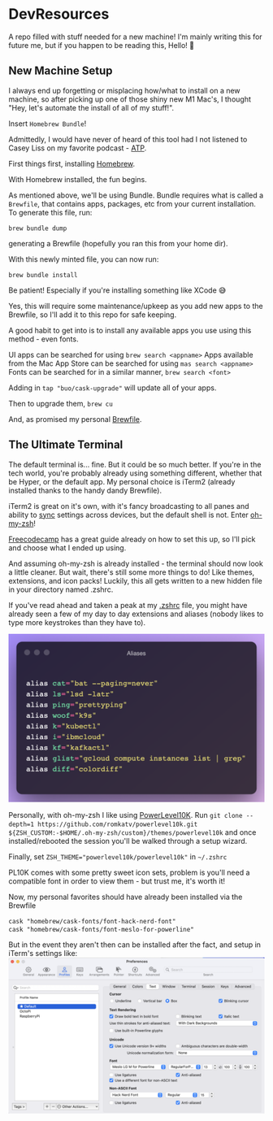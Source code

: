 # DevResources
A repo filled with stuff needed for a new machine! I'm mainly writing this for future me, but if you happen to be reading this, Hello! 👋

## New Machine Setup
I always end up forgetting or misplacing how/what to install on a new machine, so after picking up one of those shiny new M1 Mac's, I thought "Hey, let's automate the install of all of my stuff!".

Insert `Homebrew Bundle`!

Admittedly, I would have never of heard of this tool had I not listened to Casey Liss on my favorite podcast - [ATP](https://www.caseyliss.com/2019/10/8/brew-bundle).


First things first, installing [Homebrew](https://brew.sh).

With Homebrew installed, the fun begins.

As mentioned above, we'll be using Bundle. Bundle requires what is called a `Brewfile`, that contains apps, packages, etc from your current installation. 
To generate this file, run:

```
brew bundle dump
```

generating a Brewfile (hopefully you ran this from your home dir).

With this newly minted file, you can now run:

```
brew bundle install
```

Be patient! Especially if you're installing something like XCode 😅

Yes, this will require some maintenance/upkeep as you add new apps to the Brewfile, so I'll add it to this repo for safe keeping.

A good habit to get into is to install any available apps you use using this method - even fonts.

UI apps can be searched for using `brew search <appname>`
Apps available from the Mac App Store can be searched for using `mas search <appname>`
Fonts can be searched for in a similar manner, `brew search <font>`

Adding in `tap "buo/cask-upgrade"` will update all of your apps. 

Then to upgrade them, `brew cu`

And, as promised my personal [Brewfile](https://github.com/fcarran/DevResources/blob/main/Brewfile).

## The Ultimate Terminal

The default terminal is... fine. But it could be so much better. If you're in the tech world, you're probably already using something different, whether that be Hyper, or the default app. My personal choice is iTerm2 (already installed thanks to the handy dandy Brewfile).

iTerm2 is great on it's own, with it's fancy broadcasting to all panes and ability to [sync](https://shyr.io/blog/sync-iterm2-configs) settings across devices, but the default shell is not. Enter [oh-my-zsh](https://ohmyz.sh)! 

[Freecodecamp](https://www.freecodecamp.org/news/how-to-configure-your-macos-terminal-with-zsh-like-a-pro-c0ab3f3c1156/) has a great guide already on how to set this up, so I'll pick and choose what I ended up using.

And assuming oh-my-zsh is already installed - the terminal should now look a little cleaner. But wait, there's still some more things to do! Like themes, extensions, and icon packs! Luckily, this all gets written to a new hidden file in your directory named .zshrc.

If you've read ahead and taken a peak at my [.zshrc](https://github.com/fcarran/DevResources/blob/main/.zshrc) file, you might have already seen a few of my day to day extensions and aliases (nobody likes to type more keystrokes than they have to).

![aliases](https://github.com/fcarran/DevResources/blob/main/images/Aliases.png "aliases")


Personally, with oh-my-zsh I like using [PowerLevel10K](https://github.com/romkatv/powerlevel10k#oh-my-zsh). Run `git clone --depth=1 https://github.com/romkatv/powerlevel10k.git ${ZSH_CUSTOM:-$HOME/.oh-my-zsh/custom}/themes/powerlevel10k` and once installed/rebooted the session you'll be walked through a setup wizard. 

Finally, set `ZSH_THEME="powerlevel10k/powerlevel10k"` in `~/.zshrc`

PL10K comes with some pretty sweet icon sets, problem is you'll need a compatible font in order to view them - but trust me, it's worth it!

Now, my personal favorites should have already been installed via the Brewfile
```
cask "homebrew/cask-fonts/font-hack-nerd-font"
cask "homebrew/cask-fonts/font-meslo-for-powerline"
```

But in the event they aren't then can be installed after the fact, and setup in iTerm's settings like:
![iTermSettings](https://github.com/fcarran/DevResources/blob/main/images/iTerm-Settings.png "settings")
